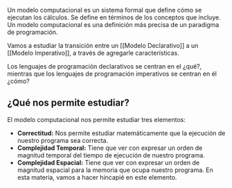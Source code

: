 Un modelo computacional es un sistema formal que define cómo se ejecutan los cálculos. Se define en términos de los conceptos que incluye. Un modelo computacional es una definición más precisa de un paradigma de programación.

Vamos a estudiar la transición entre un [[Modelo Declarativo]] a un [[Modelo Imperativo]], a través de agregarle características.

Los lenguajes de programación declarativos se centran en el ¿qué?, mientras que los lenguajes de programación imperativos se centran en él ¿cómo?

## ¿Qué nos permite estudiar?

El modelo computacional nos permite estudiar tres elementos:

- **Correctitud:** Nos permite estudiar matemáticamente que la ejecución de nuestro programa sea correcta.
- **Complejidad Temporal:** Tiene que ver con expresar un orden de magnitud temporal del tiempo de ejecución de nuestro programa.
- **Complejidad Espacial:** Tiene que ver con expresar un orden de magnitud espacial para la memoria que ocupa nuestro programa. En esta materia, vamos a hacer hincapié en este elemento.
